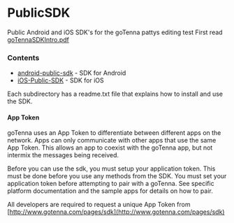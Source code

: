 # PublicSDK
Public Android and iOS SDK's for the goTenna
pattys editing test
First read [goTennaSDKIntro.pdf](goTennaSDKIntro.pdf)

### Contents
- [android-public-sdk](android-public-sdk) - SDK for Android
- [iOS-Public-SDK](ios-public-sdk) - SDK for iOS

Each subdirectory has a readme.txt file that explains how to install and use the SDK.

#### App Token
goTenna uses an App Token to differentiate between different apps on the network. Apps can only communicate with other apps that use the same App Token. This allows an app to coexist with the goTenna app, but not intermix the messages being received.

Before you can use the sdk, you must setup your application token. This must be done before you use any methods from the SDK. You must set your application token before attempting to pair with a goTenna. See specific platform documentation and the sample apps for details on how to pair.

All developers are required to request a unique App Token from [http://www.gotenna.com/pages/sdk](http://www.gotenna.com/pages/sdk)
